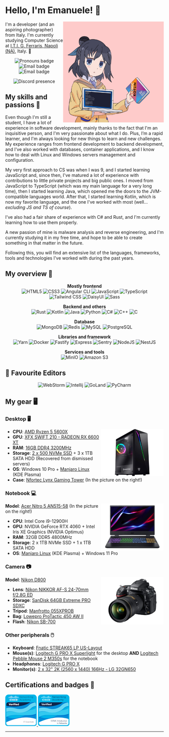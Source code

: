 # Hello, I'm Emanuele! 👋

<img align="right" width="320" src="images/Murakami_Shiina_Atomic_Kotlin.jpg" alt="Murakami Shiina Atomic Kotlin">

I'm a developer (and an aspiring photographer) from Italy.
I'm currently studying Computer Science at [I.T.I. G. Ferraris, Napoli (NA)](https://itiferraris.edu.it), Italy. 💜

<p float="left" align="center">
    <img src="https://img.shields.io/badge/Pronouns-He/Him-black?style=for-the-badge&logo=pronounsdotpage&logoColor=white" alt="Pronouns badge">
    <img src="https://img.shields.io/badge/EMail-info@emanueleiannuzzi.me-black?style=for-the-badge&logo=gmail&logoColor=white" alt="Email badge">
    <img src="https://img.shields.io/badge/Discord-the.avogatto-black?style=for-the-badge&logo=discord&logoColor=white" alt="Email badge">
</p>

<p float="left" align="center">
    <img src="https://lanyard.cnrad.dev/api/836663939609657385" alt="Discord presence">
</p>
    
## My skills and passions 🚀

Even though I'm still a student, I have a lot of experience in software development, mainly thanks to the fact that I'm
an inquisitive person, and I'm very passionate about what I do.
Plus, I’m a rapid learner, and I'm always looking for new things to learn and new challenges.
My experience ranges from frontend development to backend development, and I've also worked with databases, container
applications, and I know how to deal with Linux and Windows servers management and configuration.

My very first approach to CS was when I was 9, and I started learning JavaScript and, since then, I've matured a lot of
experience with contributions to little private projects and big public ones.
I moved from JavaScript to TypeScript (which was my main language for a very long time),
then I started learning Java, which opened me the doors to the JVM-compatible languages world.
After that, I started learning Kotlin, which is now my favorite language, and the one I've worked with most (well...
_excluding JS and TS of course_).

I've also had a fair share of experience with C# and Rust, and I'm currently learning how to use them properly.

A new passion of mine is malware analysis and reverse engineering, and I'm currently studying it in my free time, and
hope to be able to create something in that matter in the future.

Following this, you will find an extensive list of the languages, frameworks, tools and technologies I've worked with during the past years.
## My overview 📝

<p align="center">
  <strong>Mostly frontend</strong>   
  <br/> 
  <img alt="HTML5" src="https://img.shields.io/badge/HTML5-000000.svg?&style=for-the-badge&logo=html5" />
  <img alt="CSS3" src="https://img.shields.io/badge/CSS3-000000.svg?&style=for-the-badge&logo=css3" />
  <img alt="Angular CLI" src="https://img.shields.io/badge/Angular%20CLI-000000.svg?&style=for-the-badge&logo=angular" />
  <img alt="JavaScript" src="https://img.shields.io/badge/JavaScript-000000.svg?&style=for-the-badge&logo=javascript" />
  <img alt="TypeScript" src="https://img.shields.io/badge/TypeScript-000000.svg?&style=for-the-badge&logo=typescript" />
  <img alt="Tailwind CSS" src="https://img.shields.io/badge/Tailwind%20CSS-000000.svg?&style=for-the-badge&logo=tailwind%20css" />
  <img alt="DaisyUI" src="https://img.shields.io/badge/DaisyUI-000000.svg?&style=for-the-badge&logo=daisyUI" />
  <img alt="Sass" src="https://img.shields.io/badge/Sass-000000.svg?&style=for-the-badge&logo=sass" />
</p>

<p align="center">
  <strong>Backend and others</strong>  
  <br/>
  <img alt="Rust" src="https://img.shields.io/badge/rust-000000.svg?style=for-the-badge&logo=rust" />
  <img alt="Kotlin" src="https://img.shields.io/badge/Kotlin-000000.svg?style=for-the-badge&logo=kotlin" />
  <img alt="Java" src="https://img.shields.io/badge/Java-000000.svg?&style=for-the-badge&logo=openjdk" />  
  <img alt="Python" src="https://img.shields.io/badge/Python-000000?style=for-the-badge&logo=python" />
  <img alt="C#" src="https://img.shields.io/badge/C%23-000000.svg?style=for-the-badge&logo=c-sharp" />
  <img alt="C++" src="https://img.shields.io/badge/C++-000000?style=for-the-badge&logo=cplusplus" />
  <img alt="C" src="https://img.shields.io/badge/C-000000?style=for-the-badge&logo=c" />
</p>

<p align="center">
  <strong>Database</strong>  
  <br/>
  <img alt="MongoDB" src="https://img.shields.io/badge/MongoDB-000000.svg?&style=for-the-badge&logo=mongodb" />
  <img alt="Redis" src="https://img.shields.io/badge/Redis-000000.svg?&style=for-the-badge&logo=redis" />
  <img alt="MySQL" src="https://img.shields.io/badge/MySQL-000000.svg?&style=for-the-badge&logo=mysql" />
  <img alt="PostgreSQL" src="https://img.shields.io/badge/MariaDB-000000?style=for-the-badge&logo=postgresql" />
</p>

<p align="center">
  <strong>Libraries and framework</strong>   
  <br/> 
  <img alt="Yarn" src="https://img.shields.io/badge/Yarn-000000.svg?style=for-the-badge&logo=yarn" />
  <img alt="Docker" src="https://img.shields.io/badge/Docker-000000.svg?style=for-the-badge&logo=docker" />
  <img alt="Fastify" src="https://img.shields.io/badge/Fastify-000000.svg?&style=for-the-badge&logo=fastify" />
  <img alt="Express" src="https://img.shields.io/badge/Express-000000.svg?&style=for-the-badge&logo=express" />
  <img alt="Sentry" src="https://img.shields.io/badge/sentry-000000?style=for-the-badge&logo=sentry">
  <img alt="NodeJS" src="https://img.shields.io/badge/Node.js-000000.svg?&style=for-the-badge&logo=node.js" />
  <img alt="NestJS" src="https://img.shields.io/badge/Nest.js-000000.svg?&style=for-the-badge&logo=nestjs" />
</p>

<p align="center">
  <strong>Services and tools</strong>   
  <br/>
  <img alt="MinIO" src="https://img.shields.io/badge/MinIO-000000.svg?&style=for-the-badge&logo=minio" />
  <img alt="Amazon S3" src="https://img.shields.io/badge/Amazon%20S3-000000.svg?&style=for-the-badge&logo=amazon%20s3" />
</p>

## 📝 Favourite Editors
<p align="center">
  <img alt="WebStorm" src="https://img.shields.io/badge/WebStorm-000000.svg?style=for-the-badge&logo=webstorm" />
  <img alt="Intellij" src="https://img.shields.io/badge/IntelliJ%20IDEA-000000.svg?style=for-the-badge&logo=intellij-idea" />
  <img alt="GoLand" src="https://img.shields.io/badge/GoLand-000000.svg?style=for-the-badge&logo=goland" />
  <img alt="PyCharm" src="https://img.shields.io/badge/PyCharm-000000.svg?style=for-the-badge&logo=pycharm" />
</p>

## My gear 🖥️

### Desktop 🖥

<img align="right" height="150" src="images/tower.png" alt="Nfortec Lynx Gaming Tower">

- **CPU**: [AMD Ryzen 5 5600X](https://amzn.eu/d/09dRNTJG)
- **GPU**: [XFX SWIFT 210 - RADEON RX 6600 XT](https://a.co/d/04lwzsG)
- **RAM**: [16GB DDR4 3200MHz](https://amzn.eu/d/0aAHP1hz)
- **Storage**: [2 x 500 NVMe SSD](https://amzn.eu/d/0cssELas) + 3 x 1TB SATA HDD (Recovered from dismissed servers)
- **OS**: Windows 10 Pro + [Manjaro Linux](https://manjaro.org/) (KDE Plasma)
- **Case**: [Nfortec Lynx Gaming Tower](https://amzn.eu/d/0bjeoUCO) (In the picture on the right!)

### Notebook 💻

<img align="right" height="150" src="images/notebook.png" alt="Acer Nitro 5 AN515-58">

**Model**: [Acer Nitro 5 AN515-58](https://amzn.eu/d/04XJV4WW) (In the picture on the right!)

- **CPU**: Intel Core i9-12900H
- **GPU**: NVIDIA GeForce RTX 4060 + Intel Iris XE Graphics (NVIDIA Optimus)
- **RAM**: 32GB DDR5 4800MHz
- **Storage**: 2 x 1TB NVMe SSD + 1 x 1TB SATA HDD
- **OS**: [Manjaro Linux](https://manjaro.org/) (KDE Plasma) + Windows 11 Pro

### Camera 📷

<img align="right" height="150" src="images/camera.png" alt="Nikon D800">

**Model**: [Nikon D800](https://en.wikipedia.org/wiki/Nikon_D800)

- **Lens**: [Nikon NIKKOR AF-S 24-70mm f/2.8G ED](https://amzn.eu/d/06bgCW6t)
- **Storage**: [SanDisk 64GB Extreme PRO SDXC](https://amzn.eu/d/0aVbIknj)
- **Tripod**: [Manfrotto 055XPROB](https://amzn.eu/d/0iG5Zxu2)
- **Bag**: [Lowepro ProTactic 450 AW II](https://amzn.eu/d/01wSD2wE)
- **Flash**: [Nikon SB-700](https://amzn.eu/d/0amrT8Tq)

### Other peripherals 🖱️

- **Keyboard**: [Fnatic STREAK65 LP US-Layout](https://amzn.eu/d/01CSjU6v)
- **Mouse(s)**: [Logitech G PRO X Superlight](https://amzn.eu/d/0faJbCjL) for the desktop **AND** [Logitech Pebble Mouse 2 M350s](https://amzn.eu/d/0ermqZaH) for the notebook
- **Headphones**: [Logitech G PRO X](https://amzn.eu/d/06gAj6u9)
- **Monitor(s)**: [2 x 32" 2K (2560 x 1440) 166Hz - LG 32GN650](https://amzn.eu/d/0eDv1oxe)

## Certifications and badges 📖

<a href="https://www.credly.com/badges/c90838fd-ac9d-4a00-b651-d1f96e6ef8c0/public_url" title="IT Essentials badge">
  <img height="100" src="images/badges/it-essentials.png" alt="IT Essentials badge">
</a>

<a href="https://www.credly.com/badges/423c6ccf-ae44-4d1d-b176-bc978bb64924/public_url" title="CCNA v7.0 badge">
  <img height="100" src="images/badges/ccna-introduction-to-networks.png" alt="CCNA v7.0 badge">
</a>

---
